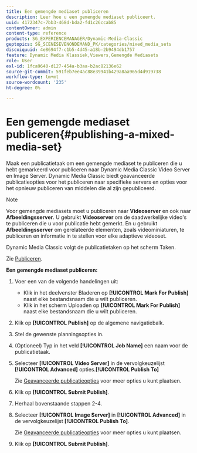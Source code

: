 ```yaml
---
title: Een gemengde mediaset publiceren
description: Leer hoe u een gemengde mediaset publiceert.
uuid: 4172347c-7bb3-468d-bda2-fd1c26ccab85
contentOwner: admin
content-type: reference
products: SG_EXPERIENCEMANAGER/Dynamic-Media-Classic
geptopics: SG_SCENESEVENONDEMAND_PK/categories/mixed_media_sets
discoiquuid: 4e8694f7-c1b5-4d45-a18b-2b9494db1757
feature: Dynamic Media Klassiek,Viewers,Gemengde Mediasets
role: User
exl-id: 1fca9640-d127-454a-b3aa-b2ac82136e62
source-git-commit: 591feb7ee4ac88e39941b429a8aa965d4d919738
workflow-type: tm+mt
source-wordcount: '235'
ht-degree: 0%

---
```


# Een gemengde mediaset publiceren{#publishing-a-mixed-media-set}

Maak een publicatietaak om een gemengde mediaset te publiceren die u hebt gemarkeerd voor publiceren naar Dynamic Media Classic Video Server en Image Server. Dynamic Media Classic biedt geavanceerde publicatieopties voor het publiceren naar specifieke servers en opties voor het opnieuw publiceren van middelen die al zijn gepubliceerd.

>[!NOTE]
>
>Voor gemengde mediasets moet u publiceren naar **Videoserver** en ook naar **Afbeeldingsserver**. U gebruikt **Videoserver** om de daadwerkelijke video&#39;s te publiceren die u voor publicatie hebt gemerkt. En u gebruikt **Afbeeldingsserver** om gerelateerde elementen, zoals videominiaturen, te publiceren en informatie in te stellen voor elke adaptieve videoset.

Dynamic Media Classic volgt de publicatietaken op het scherm Taken.

Zie [Publiceren](publishing-files.md#publishing_files).

<!-- 

Comment Type: remark
Last Modified By: unknown unknown 
Last Modified Date: 

<p>RB: Updated the following steps as per Cynthia email, 11/9/2012, added 11/12/2012</p>

 -->

**Een gemengde mediaset publiceren:**

1. Voer een van de volgende handelingen uit:

   * Klik in het deelvenster Bladeren op **[!UICONTROL Mark For Publish]** naast elke bestandsnaam die u wilt publiceren.
   * Klik in het scherm Uploaden op **[!UICONTROL Mark For Publish]** naast elke bestandsnaam die u wilt publiceren.

1. Klik op **[!UICONTROL Publish]** op de algemene navigatiebalk.
1. Stel de gewenste planningsopties in.
1. (Optioneel) Typ in het veld **[!UICONTROL Job Name]** een naam voor de publicatietaak.
1. Selecteer **[!UICONTROL Video Server]** in de vervolgkeuzelijst **[!UICONTROL Advanced]** opties.**[!UICONTROL Publish To]**

   Zie [Geavanceerde publicatieopties](publishing-files.md#advanced_publish_options) voor meer opties u kunt plaatsen.

1. Klik op **[!UICONTROL Submit Publish]**.
1. Herhaal bovenstaande stappen 2-4.
1. Selecteer **[!UICONTROL Image Server]** in **[!UICONTROL Advanced]** in de vervolgkeuzelijst **[!UICONTROL Publish To]**.

   Zie [Geavanceerde publicatieopties](publishing-files.md#advanced_publish_options) voor meer opties u kunt plaatsen.

1. Klik op **[!UICONTROL Submit Publish]**.
